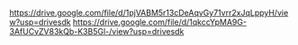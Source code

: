 https://drive.google.com/file/d/1pjVABM5r13cDeAqvGy71vrr2xJqLppyH/view?usp=drivesdk
https://drive.google.com/file/d/1qkccYpMA9G-3AfUCvZV83kQb-K3B5Gl-/view?usp=drivesdk
